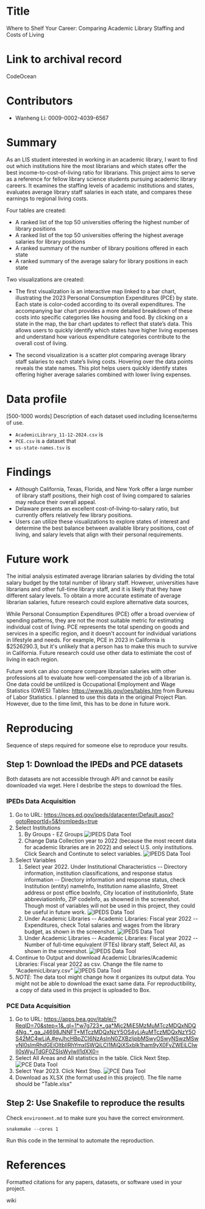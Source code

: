 # Title
Where to Shelf Your Career: Comparing Academic Library Staffing and Costs of Living

# Link to archival record
CodeOcean

# Contributors
- Wanheng Li: 0009-0002-4039-6567

# Summary
As an LIS student interested in working in an academic library, I want to find out which institutions hire the most librarians and which states offer the best income-to-cost-of-living ratio for librarians. This project aims to serve as a reference for fellow library science students pursuing academic library careers. It examines the staffing levels of academic institutions and states, evaluates average library staff salaries in each state, and compares these earnings to regional living costs.

Four tables are created:
- A ranked list of the top 50 universities offering the highest number of library positions
- A ranked list of the top 50 universities offering the highest average salaries for library positions
- A ranked summary of the number of library positions offered in each state
- A ranked summary of the average salary for library positions in each state

Two visualizations are created:
- The first visualization is an interactive map linked to a bar chart, illustrating the 2023 Personal Consumption Expenditures (PCE) by state. Each state is color-coded according to its overall expenditures. The accompanying bar chart provides a more detailed breakdown of these costs into specific categories like housing and food. By clicking on a state in the map, the bar chart updates to reflect that state’s data. This allows users to quickly identify which states have higher living expenses and understand how various expenditure categories contribute to the overall cost of living.

- The second visualization is a scatter plot comparing average library staff salaries to each state’s living costs. Hovering over the data points reveals the state names. This plot helps users quickly identify states offering higher average salaries combined with lower living expenses.

# Data profile 
[500-1000 words] Description of each dataset used including license/terms of use.
- `AcademicLibrary_11-12-2024.csv` is 
- `PCE.csv` is a dataset that 
- `us-state-names.tsv` is


# Findings
- Although California, Texas, Florida, and New York offer a large number of library staff positions, their high cost of living compared to salaries may reduce their overall appeal.
- Delaware presents an excellent cost-of-living-to-salary ratio, but currently offers relatively few library positions.
- Users can utilize these visualizations to explore states of interest and determine the best balance between available library positions, cost of living, and salary levels that align with their personal requirements.

# Future work
The initial analysis estimated average librarian salaries by dividing the total salary budget by the total number of library staff. However, universities have librarians and other full-time library staff, and it is likely that they have different salary levels. To obtain a more accurate estimate of average librarian salaries, future research could explore alternative data sources,

While Personal Consumption Expenditures (PCE) offer a broad overview of spending patterns, they are not the most suitable metric for estimating individual cost of living. PCE represents the total spending on goods and services in a specific region, and it doesn't account for individual variations in lifestyle and needs. For example, PCE in 2023 in California is $2526290.3, but it's unlikely that a person has to make this much to survive in California. Future research could use other data to estimiate the cost of living in each region.

Future work can also compare compare librarian salaries with other professions all to evaluate how well-compensated the job of a librarian is. One data could be untilized is Occupational Employment and Wage Statistics (OWES) Tables: https://www.bls.gov/oes/tables.htm from Bureau of Labor Statistics. I planned to use this data in the original Project Plan. However, due to the time limit, this has to be done in future work.

# Reproducing 
Sequence of steps required for someone else to reproduce your results.
## Step 1: Download the IPEDs and PCE datasets
Both datasets are not accessible through API and cannot be easily downloaded via wget. Here I desbribe the steps to download the files.
### IPEDs Data Acquisition
1. Go to URL: https://nces.ed.gov/ipeds/datacenter/Default.aspx?gotoReportId=5&fromIpeds=true 
2. Select Institutions 
    1. By Groups - EZ Groups
    ![IPEDS Data Tool](screenshots/IPEDS1.png)
    2. Change Data Collection year to 2022 (because the most recent data for academic libraries are in 2022) and select U.S. only institutions. Click Search and Continute to select variables.
    ![IPEDS Data Tool](screenshots/IPEDS2.png)
4. Select Variables
    1. Select year 2022. Under Institutional Characteristics -- Directory information, institution classifications, and response status information -- Directory information and response status, check Institution (entity) nameInfo, Institution name aliasInfo, Street address or post office boxInfo, City location of institutionInfo, State abbreviationInfo, ZIP codeInfo, as showned in the screenshot. Though most of variables will not be used in this project, they could be useful in future work.
    ![IPEDS Data Tool](screenshots/IPEDS3.png)
    2. Under Academic Libraries -- Academic Libraries: Fiscal year 2022 -- Expenditures, check Total salaries and wages from the library budget, as shown in the screenshot.
    ![IPEDS Data Tool](screenshots/IPEDS4.png)
    3. Under Academic Libraries -- Academic Libraries: Fiscal year 2022 -- Number of full-time equivalent (FTEs) library staff, Select All, as shown in the screenshot.
    ![IPEDS Data Tool](screenshots/IPEDS5.png)
5. Continue to Output and download Academic Libraries/Academic Libraries: Fiscal year 2022 as csv. Change the file name to “AcademicLibrary.csv”
    ![IPEDS Data Tool](screenshots/IPEDS6.png) 
6. *NOTE*: The data tool might change how it organizes its output data. You might not be able to download the exact same data. For reproductibility, a copy of data used in this project is uploaded to Box. 

### PCE Data Acquisition
1. Go to URL: https://apps.bea.gov/itable/?ReqID=70&step=1&_gl=1*w7g723*_ga*Mjc2MjE5MzMuMTczMDQxNDQ4Ng..*_ga_J4698JNNFT*MTczMDQxNzY5OS4yLjAuMTczMDQxNzY5OS42MC4wLjA.#eyJhcHBpZCI6NzAsInN0ZXBzIjpbMSwyOSwyNSwzMSwyNl0sImRhdGEiOltbIlRhYmxlSWQiLCI1MjQiXSxbIk1ham9yX0FyZWEiLCIwIl0sWyJTdGF0ZSIsWyIwIl1dXX0=
2. Select All Areas and All statistics in the table. Click Next Step.
![PCE Data Tool](screenshots/PCE1.png)
3. Select Year 2023. Click Next Step.
![PCE Data Tool](screenshots/PCE2.png)
3. Download as XLSX (the format used in this project). The file name should be "Table.xlsx"

## Step 2: Use Snakefile to reproduce the results
Check `environment.md` to make sure you have the correct environment.
```
snakemake --cores 1
```
Run this code in the terminal to automate the reproduction.

# References
Formatted citations for any papers, datasets, or software used in your project.


wiki 

